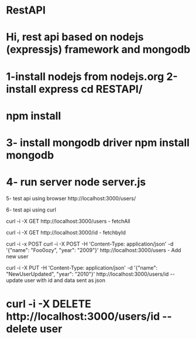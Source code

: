 RestAPI
=======

Hi,
rest api based on nodejs (expressjs) framework and mongodb
====================================================
1-install nodejs from nodejs.org
2-install express  cd RESTAPI/ 
=================
npm install
============================================
3- install mongodb driver npm install mongodb  
==================================
4- run server node server.js
=========================================================
5- test api using  browser http://localhost:3000/users/

6- test api using curl

curl -i -X GET http://localhost:3000/users - fetchAll

curl -i -X GET http://localhost:3000/id - fetchbyId

curl -i -x POST curl -i -X POST -H 'Content-Type: application/json' -d '{"name": "Foo0ozy", "year": "2009"}' 
http://localhost:3000/users - Add new user

curl -i -X PUT -H 'Content-Type: application/json' -d '{"name": "NewUserUpdated", "year": "2010"}' 
http://localhost:3000/users/id -- update user with id and data sent as json

curl -i -X DELETE http://localhost:3000/users/id -- delete user
==============================================================================================================


